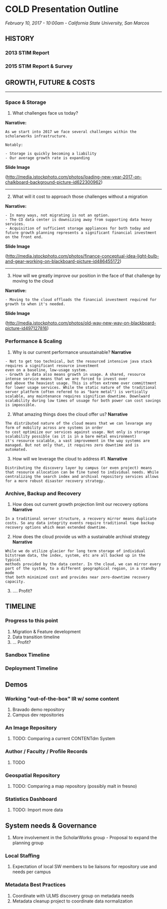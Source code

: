 # COLD Presentation Outline
*February 10, 2017 - 10:00am - California State University, San Marcos*

## HISTORY
### 2013 STIM Report
### 2015 STIM Report & Survey
## GROWTH, FUTURE & COSTS
***
### Space & Storage
1. What challenges face us today?

**Narrative:**

```
As we start into 2017 we face several challenges within the scholarworks infrastructure.

Notably: 

- Storage is quickly becoming a liability
- Our average growth rate is expanding

```

**Slide Image**

(http://media.istockphoto.com/photos/loading-new-year-2017-on-chalkboard-background-picture-id622300962)
***
2. What will it cost to approach those challenges without a migration

**Narrative:**
```
- In many ways, not migrating is not an option.
- The CO data center is downsizing away from supporting data heavy services.
- Acquisition of sufficient storage appliances for both today and future growth planning represents a significant financial investment on the front end.
```
**Slide Image**

(http://media.istockphoto.com/photos/finance-conceptual-idea-light-bulb-and-gear-working-on-blackboard-picture-id486455172)
***
3. How will we greatly improve our position in the face of that challenge by moving to the cloud

**Narrative:**

```
- Moving to the cloud offloads the financial investment required for growth to when it's needed.
```

**Slide Image**

(http://media.istockphoto.com/photos/old-way-new-way-on-blackboard-picture-id497127816)

### Performance & Scaling
1. Why is our current performance unsustainable?
**Narrative**
```
- Not to get too technical, but the resourced intensive java stack requires a significant resource investment 
even on a baseline, low-usage system.
- Growth in data also means growth in usage. A shared, resource intense service means that we are forced to invest over
and above the heaviest usage. This is often extreme over committment for lower usage services. While the static nature of the traditional
server platform (often refered to as "bare metal") is vertically scalable, any maintenance requires significan downtime. Downlward 
scalability during low times of usuage for both power can cost savings is impossible.

```
2. What amazing things does the cloud offer us?
**Narrative**
```
The distributed nature of the cloud means that we can levarage any form of mobility across are systems in order
to cost optimiize our services against usage. Not only is storage scalability possible (as it is in a bare metal environment)
it's resource scalable, a vast improvement in the way systems are managed. But not only that, it requires zero downtime and is automated.
```
3. How will we leverage the cloud to address #1.
**Narrative**
```
Distributing the discovery layer by campus (or even project) means that resource allocation can be fine tuned to individual needs. While centralizing the search index and archival repository services allows for a more robust disaster recovery strategy.
```

### Archive, Backup and Recovery
1. How does out current growth projection limit our recovery options
**Narrative**
```
In a traditional server structure, a recovery mirror means duplicate costs. So any data integrity events require traditional tape backup recovery options which mean extended downtime. 
```
2. How does the cloud provide us with a sustainable archival strategy
**Narrative**
```
While we do utilize glacier for long term storage of individual bitstream data, the index, system, etc are all backed up in the typical 
methods provided by the data center. In the cloud, we can mirror every part of the system, to a different geographical region, in a standby mode 
that both minimized cost and provides near zero-downtime recovery capacity.
```
3. .... Profit?

## TIMELINE

### Progress to this point
1. Migration & Feature development
2. Data transition timeline
3. ... Profit?

### Sandbox Timeline

### Deployment Timeline

## Demos

### Working "out-of-the-box" IR w/ some content
1. Bravado demo repository
2. Campus dev repositories

### An Image Repository
1. TODO: Comparing a current CONTENTdm System

### Author / Faculty / Profile Records
1. TODO

### Geospatial Repository
1. TODO: Comparing a map repository (possibly malt in fresno)

### Statistics Dashboard
1. TODO: Import more data

## System needs & Governance
1. More involvement in the ScholarWorks group - Proposal to expand the planning group

### Local Staffing
1. Expectation of local SW members to be liaisons for repository use and needs per campus

### Metadata Best Practices
1. Coordinate with ULMS discovery group on metadata needs
2. Metadata cleanup project to coordinate data normalization